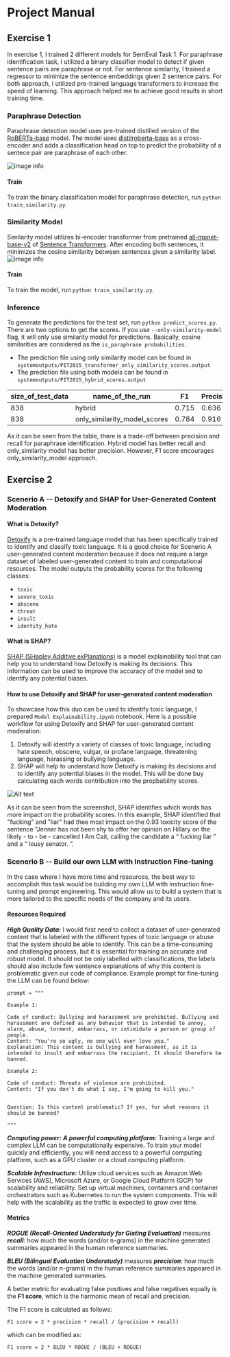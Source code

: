 # Project Manual
## Exercise 1
In exercise 1, I trained 2 different models for SemEval Task 1. For paraphrase identification task, I utilized a binary classifier model to detect if given sentence pairs are paraphrase or not. For sentence similarity, I trained a regressor to minimize the sentence embeddings given 2 sentence pairs. For both approach, I utilized pre-trained language transformers to increase the speed of learning. This approach helped me to achieve good results in short training time.
### Paraphrase Detection
Paraphrase detection model uses pre-trained distilled version of the [RoBERTa-base](https://huggingface.co/distilroberta-base) model. The model uses [distilroberta-base](https://huggingface.co/distilroberta-base) as a cross-encoder and adds a classification head on top to predict the probability of a sentece pair are paraphrase of each other.

![image info](./images/cross_encoder.png)
#### Train
To train the binary classification model for paraphrase detection, run ```python train_similarity.py```.

### Similarity Model
Similarity model utilizes bi-encoder transformer from pretrained [all-mpnet-base-v2](https://huggingface.co/sentence-transformers/all-mpnet-base-v2) of [Sentence Transformers](https://www.sbert.net/docs/pretrained_models.html#). After encoding both sentences, it minimizes the cosine similarity between sentences given a similarity label.
![image info](./images/bi_encoder.png)
#### Train
To train the model, run ```python train_similarity.py```.

### Inference
To generate the predictions for the test set, run ```python predict_scores.py```. There are two options to get the scores. If you use ```--only-similarity-model``` flag, it will only use similarity model for predictions. Basically, cosine similarities are considered as the ```is_paraphrase probabilities```.

- The prediction file using only similarity model can be found in ```systemoutputs/PIT2015_transformer_only_similarity_scores.output```
- The prediction file using both models can be found in ```systemoutputs/PIT2015_hybrid_scores.output```


| size_of_test_data | name_of_the_run | F1    | Precision | Recall | Pearson | maxF1 | mPrecision | mRecall |
|-------------------|-----------------|-------|-----------|--------|---------|-------|------------|---------|
| 838               | hybrid     | 0.715 | 0.636     | 0.817  | 0.720   | 0.824 | 0.877      | 0.777   |
| 838               | only_similarity_model_scores     | 0.784 | 0.916     | 0.686  | 0.720   | 0.824 | 0.877      | 0.777   |

As it can be seen from the table, there is a trade-off between precision and recall for paraphrase identification. Hybrid model has better recall and only_similarity model has better precision. However, F1 score encourages only_similarity_model approach.

## Exercise 2
### Scenerio A -- Detoxify and SHAP for User-Generated Content Moderation
#### What is Detoxify?

[Detoxify](https://github.com/unitaryai/detoxify) is a pre-trained language model that has been specifically trained to identify and classify toxic language. It is a good choice for Scenerio A user-generated content moderation because it does not require a large dataset of labeled user-generated content to train and computational resources. The model outputs the probability scores for the following classes:
- `toxic`
- `severe_toxic`
- `obscene`
- `threat`
- `insult`
- `identity_hate`   

#### What is SHAP?

[SHAP (SHapley Additive exPlanations)](https://shap.readthedocs.io/en/latest/) is a model explainability tool that can help you to understand how Detoxify is making its decisions. This information can be used to improve the accuracy of the model and to identify any potential biases.

#### How to use Detoxify and SHAP for user-generated content moderation

To showcase how this duo can be used to identify toxic language, I prepared ```Model Explainability.ipynb``` notebook. Here is a possible workflow for using Detoxify and SHAP for user-generated content moderation:

1. Detoxify will identify a variety of classes of toxic language, including hate speech, obscene, vulgar, or profane language, threatening language, harassing or bullying language.
2. SHAP will help  to understand how Detoxify is making its decisions and to identify any potential biases in the model. This will be done buy calculating each words contribution into the propbability scores.


![Alt text](./images/shap_plot.png)

As it can be seen from the screenshot, SHAP identifies which words has more impact on the probability scores. In this example, SHAP identified that "fucking" and "liar" had thee most impact on the 0.93 toxicity score of the sentence "Jenner has not been shy to offer her opinion on Hillary on the likely - to - be - cancelled I Am Cait, calling the candidate a “ fucking liar ” and a “ lousy senator. ”.

### Scenerio B -- Build our own LLM with Instruction Fine-tuning
In the case where I have more time and resources, the best way to accomplish this task would be building my own LLM with instruction fine-tuning and prompt engineering. This would allow us to build a system that is more tailored to the specific needs of the company and its users.

#### Resources Required
***High Quality Data:*** I would first need to collect a dataset of user-generated content that is labeled with the different types of toxic language or abuse that the system should be able to identify. This can be a time-consuming and challenging process, but it is essential for training an accurate and robust model. It should not be only labelled with classifications, the labels should also include few sentence explanations of why this content is problematic given our code of compliance. 
Example prompt for fine-tuning the LLM can be found below:

```
prompt = """

Example 1:

Code of conduct: Bullying and harassment are prohibited. Bullying and harassment are defined as any behavior that is intended to annoy, alarm, abuse, torment, embarrass, or intimidate a person or group of people.
Content: "You're so ugly, no one will ever love you."
Explanation: This content is bullying and harassment, as it is intended to insult and embarrass the recipient. It should therefore be banned.

Example 2:

Code of conduct: Threats of violence are prohibited.
Content: "If you don't do what I say, I'm going to kill you."


Question: Is this content problematic? If yes, for what reasons it should be banned?

"""
```

***Computing power:*** 
***A powerful computing platform:*** Training a large and complex LLM can be computationally expensive. To train your model quickly and efficiently, you will need access to a powerful computing platform, such as a GPU cluster or a cloud computing platform.

***Scalable Infrastructure:*** Utilize cloud services such as Amazon Web Services (AWS), Microsoft Azure, or Google Cloud Platform (GCP) for scalability and reliability. Set up virtual machines, containers and container orchestrators such as Kubernetes to run the system components. This will help with the scalability as the traffic is expected to grow over time.

#### Metrics

***ROGUE (Recall-Oriented Understudy for Gisting Evaluation)*** measures ***recall***: how much the words (and/or n-grams) in the machine generated summaries appeared in the human reference summaries.

***BLEU (Bilingual Evaluation Understudy)*** measures ***precision***: how much the words (and/or n-grams) in the human reference summaries appeared in the machine generated summaries.

A better metric for evaluating false positives and false negatives equally is the **F1 score**, which is the harmonic mean of recall and precision.

The F1 score is calculated as follows:

```F1 score = 2 * precision * recall / (precision + recall)```

which can be modified as:

```F1 score = 2 * BLEU * ROGUE / (BLEU + ROGUE)```
